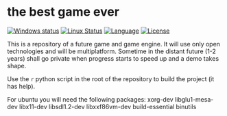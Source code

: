 # the best game ever

[![Windows status](https://ci.appveyor.com/api/projects/status/h2wfkb1y546x5tsw?svg=true)](https://ci.appveyor.com/project/onqtam/game)
[![Linux Status](https://travis-ci.org/onqtam/game.svg?branch=master)](https://travis-ci.org/onqtam/game)
[![Language](https://img.shields.io/badge/language-C++-blue.svg)](https://isocpp.org/)
[![License](http://img.shields.io/badge/license-MIT-blue.svg)](http://opensource.org/licenses/MIT)

This is a repository of a future game and game engine. It will use only open technologies and will be multiplatform.
Sometime in the distant future (1-2 years) shall go private when progress starts to speed up and a demo takes shape.

Use the ```r``` python script in the root of the repository to build the project (it has help).

For ubuntu you will need the following packages:
xorg-dev libglu1-mesa-dev libx11-dev libsdl1.2-dev libxxf86vm-dev build-essential binutils